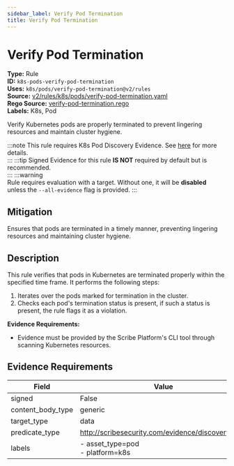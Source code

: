 ```yaml
---
sidebar_label: Verify Pod Termination
title: Verify Pod Termination
---  
```

# Verify Pod Termination  
**Type:** Rule  
**ID:** `k8s-pods-verify-pod-termination`  
**Uses:** `k8s/pods/verify-pod-termination@v2/rules`  
**Source:** [v2/rules/k8s/pods/verify-pod-termination.yaml](https://github.com/scribe-public/sample-policies/blob/main/v2/rules/k8s/pods/verify-pod-termination.yaml)  
**Rego Source:** [verify-pod-termination.rego](https://github.com/scribe-public/sample-policies/blob/main/v2/rules/k8s/pods/verify-pod-termination.rego)  
**Labels:** K8s, Pod  

Verify Kubernetes pods are properly terminated to prevent lingering resources and maintain cluster hygiene.

:::note 
This rule requires K8s Pod Discovery Evidence. See [here](https://deploy-preview-299--scribe-security.netlify.app/platforms/discover#k8s-discovery) for more details.  
::: 
:::tip 
Signed Evidence for this rule **IS NOT** required by default but is recommended.  
::: 
:::warning  
Rule requires evaluation with a target. Without one, it will be **disabled** unless the `--all-evidence` flag is provided.
::: 

## Mitigation  
Ensures that pods are terminated in a timely manner, preventing lingering resources and maintaining cluster hygiene.



## Description  
This rule verifies that pods in Kubernetes are terminated properly within the specified time frame.
It performs the following steps:

1. Iterates over the pods marked for termination in the cluster.
2. Checks each pod's termination status is present, if such a status is present, the rule flags it as a violation.

**Evidence Requirements:**
- Evidence must be provided by the Scribe Platform's CLI tool through scanning Kubernetes resources.


## Evidence Requirements  
| Field | Value |
|-------|-------|
| signed | False |
| content_body_type | generic |
| target_type | data |
| predicate_type | http://scribesecurity.com/evidence/discovery/v0.1 |
| labels | - asset_type=pod<br/>- platform=k8s |

